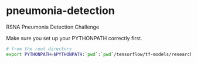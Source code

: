 # pneumonia-detection
RSNA Pneumonia Detection Challenge

Make sure you set up your PYTHONPATH correctly first.
```bash
# from the root directory
export PYTHONPATH=$PYTHONPATH:`pwd`:`pwd`/tensorflow/tf-models/research:`pwd`/tensorflow/tf-models/research/slim
```
